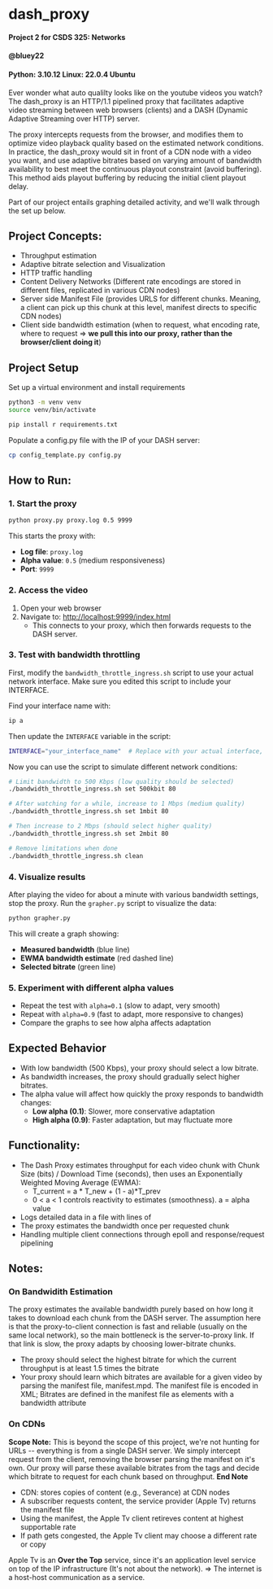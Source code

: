 # dash_proxy
#### Project 2 for CSDS 325: Networks
#### @bluey22
#### Python: 3.10.12 Linux: 22.0.4 Ubuntu

Ever wonder what auto qualilty looks like on the youtube videos you watch? The dash_proxy is an HTTP/1.1 pipelined proxy that facilitates adaptive video streaming between web browsers (clients) and a DASH (Dynamic Adaptive Streaming over HTTP) server. 

The proxy intercepts requests from the browser, and modifies them to optimize video playback quality based on the estimated network conditions. In practice, the dash_proxy would sit in front of a CDN node with a video you want, and use adaptive bitrates based on varying amount of bandwidth availability to best meet the continuous playout constraint (avoid buffering). This method aids playout buffering by reducing the initial client playout delay.

Part of our project entails graphing detailed activity, and we'll walk through the set up below.

## Project Concepts:
- Throughput estimation
- Adaptive bitrate selection and Visualization
- HTTP traffic handling
- Content Delivery Networks (Different rate encodings are stored in different files, replicated in various CDN nodes)
- Server side Manifest File (provides URLS for different chunks. Meaning, a client can pick up this chunk at this level, manifest directs to specific CDN nodes)
- Client side bandwidth estimation (when to request, what encoding rate, where to request => **we pull this into our proxy, rather than the browser/client doing it**)

## Project Setup
Set up a virtual environment and install requirements
```bash
python3 -m venv venv
source venv/bin/activate

pip install r requirements.txt
```

Populate a config.py file with the IP of your DASH server:
```bash
cp config_template.py config.py
```
## How to Run:

### 1. Start the proxy
```bash
python proxy.py proxy.log 0.5 9999
```
This starts the proxy with:

- **Log file**: `proxy.log`
- **Alpha value**: `0.5` (medium responsiveness)
- **Port**: `9999`

### 2. Access the video

1. Open your web browser
2. Navigate to: [http://localhost:9999/index.html](http://localhost:9999/index.html)
   - This connects to your proxy, which then forwards requests to the DASH server.

### 3. Test with bandwidth throttling

First, modify the `bandwidth_throttle_ingress.sh` script to use your actual network interface. Make sure you edited this script to include your INTERFACE. 

Find your interface name with:
```bash
ip a
```

Then update the `INTERFACE` variable in the script:
```bash
INTERFACE="your_interface_name"  # Replace with your actual interface, e.g., eth0, wlan0, etc.
```

Now you can use the script to simulate different network conditions:
```bash
# Limit bandwidth to 500 Kbps (low quality should be selected)
./bandwidth_throttle_ingress.sh set 500kbit 80

# After watching for a while, increase to 1 Mbps (medium quality)
./bandwidth_throttle_ingress.sh set 1mbit 80

# Then increase to 2 Mbps (should select higher quality)
./bandwidth_throttle_ingress.sh set 2mbit 80

# Remove limitations when done
./bandwidth_throttle_ingress.sh clean
```

### 4. Visualize results

After playing the video for about a minute with various bandwidth settings, stop the proxy.
Run the `grapher.py` script to visualize the data:
```bash
python grapher.py
```
This will create a graph showing:

- **Measured bandwidth** (blue line)
- **EWMA bandwidth estimate** (red dashed line)
- **Selected bitrate** (green line)

### 5. Experiment with different alpha values

- Repeat the test with `alpha=0.1` (slow to adapt, very smooth)
- Repeat with `alpha=0.9` (fast to adapt, more responsive to changes)
- Compare the graphs to see how alpha affects adaptation

## Expected Behavior

- With low bandwidth (500 Kbps), your proxy should select a low bitrate.
- As bandwidth increases, the proxy should gradually select higher bitrates.
- The alpha value will affect how quickly the proxy responds to bandwidth changes:
  - **Low alpha (0.1)**: Slower, more conservative adaptation
  - **High alpha (0.9)**: Faster adaptation, but may fluctuate more

## Functionality:
- The Dash Proxy estimates throughput for each video chunk with Chunk Size (bits) / Download Time (seconds), then uses an Exponentially Weighted Moving Average (EWMA): 
    - T_current = a * T_new + (1 - a)*T_prev
    - 0 < a < 1 controls reactivity to estimates (smoothness). a = alpha value
- Logs detailed data in a file with lines of 
<time><duration><throughput-chunk><avg-throughput-estimate><bitrate-requested><chunk-name>
- The proxy estimates the bandwidth once per requested chunk
- Handling multiple client connections through epoll and response/request pipelining


## Notes:
### On Bandwidith Estimation
The proxy estimates the available bandwidth purely based on how long it takes to download each chunk from the DASH server. The assumption here is that the proxy-to-client connection is fast and reliable (usually on the same local network), so the main bottleneck is the server-to-proxy link. If that link is slow, the proxy adapts by choosing lower-bitrate chunks.
- The proxy should select the highest bitrate for which the current throughput is at
least 1.5 times the bitrate
- Your proxy should learn which bitrates are available for a given video by parsing
the manifest file, manifest.mpd. The manifest file is encoded in XML; Bitrates
are defined in the manifest file as <Representation> elements with a
bandwidth attribute

### On CDNs
**Scope Note:** 
This is beyond the scope of this project, we're not hunting for URLs -- everything is from a single DASH server. We simply intercept request from the client, removing the browser parsing the manifest on it's own. Our proxy will parse these available bitrates from the <Representation> tags and decide which bitrate to request for each chunk based on throughput. 
**End Note**

- CDN: stores copies of content (e.g., Severance) at CDN nodes
- A subscriber requests content, the service provider (Apple Tv) returns the manifest file
- Using the manifest, the Apple Tv client retireves content at highest supportable rate
- If path gets congested, the Apple Tv client may choose a different rate or copy

Apple Tv is an **Over the Top** service, since it's an application level service on top of the IP infrastructure (It's not about the network). => The internet is a host-host communication as a service.
